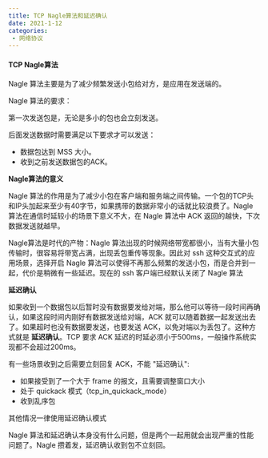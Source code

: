 ```yaml
---
title: TCP Nagle算法和延迟确认
date: 2021-1-12
categories:
 - 网络协议
---
```


#### TCP Nagle算法

Nagle 算法主要是为了减少频繁发送小包给对方，是应用在发送端的。

Nagle 算法的要求：

第一次发送包是，无论是多小的包也会立刻发送。

后面发送数据时需要满足以下要求才可以发送：

- 数据包达到 MSS 大小。
- 收到之前发送数据包的ACK。

**Nagle算法的意义**

Nagle 算法的作用是为了减少小包在客户端和服务端之间传输。一个包的TCP头和IP头加起来至少有40字节，如果携带的数据非常小的话就比较浪费了。Nagle 算法在通信时延较小的场景下意义不大，在 Nagle 算法中 ACK 返回的越快，下次数据发送就越早。

Nagle算法是时代的产物：Nagle 算法出现的时候网络带宽都很小，当有大量小包传输时，很容易将带宽占满，出现丢包重传等现象。因此对 ssh 这种交互式的应用场景，选择开启 Nagle 算法可以使得不再那么频繁的发送小包，而是合并到一起，代价是稍微有一些延迟。现在的 ssh 客户端已经默认关闭了 Nagle 算法

**延迟确认**

如果收到一个数据包以后暂时没有数据要发给对端，那么他可以等待一段时间再确认，如果这段时间内刚好有数据发送给对端，ACK 就可以随着数据一起发送出去了。如果超时也没有数据要发送，也要发送 ACK，以免对端以为丢包了。这种方式就是 **延迟确认**。TCP 要求 ACK 延迟的时延必须小于500ms，一般操作系统实现都不会超过200ms。

有一些场景收到之后需要立刻回复 ACK，不能 "延迟确认":

- 如果接受到了一个大于 frame 的报文，且需要调整窗口大小
- 处于 quickack 模式（tcp_in_quickack_mode）
- 收到乱序包

其他情况一律使用延迟确认模式

Nagle 算法和延迟确认本身没有什么问题，但是两个一起用就会出现严重的性能问题了。Nagle 攒着发，延迟确认收到包不立刻回。